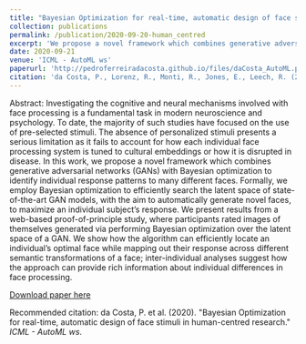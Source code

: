 ```yaml
---
title: "Bayesian Optimization for real-time, automatic design of face stimuli in human-centred research"
collection: publications
permalink: /publication/2020-09-20-human_centred
excerpt: 'We propose a novel framework which combines generative adversarial networks (GANs) with Bayesian optimization to identify individual response patterns to many different faces.'
date: 2020-09-21
venue: 'ICML - AutoML ws'
paperurl: 'http://pedroferreiradacosta.github.io/files/daCosta_AutoML.pdf'
citation: 'da Costa, P., Lorenz, R., Monti, R., Jones, E., Leech, R. (2020). &quot;Bayesian Optimization for real-time, automatic design of face stimuli in human-centred research.&quot; <i>ICML - AutoML ws</i>'
---
```

Abstract: Investigating the cognitive and neural mechanisms involved with face processing is a fundamental task in modern neuroscience and psychology. To date, the majority of such studies have focused on the use of pre-selected stimuli. The absence of personalized stimuli presents a serious limitation as it fails to account for how each individual face processing system is tuned to cultural embeddings or how it is disrupted in disease. In this work, we propose a novel framework which combines generative adversarial networks (GANs) with Bayesian optimization to identify individual response patterns to many different faces. Formally, we employ Bayesian optimization to efficiently search the latent space of state-of-the-art GAN models, with the aim to automatically generate novel faces, to maximize an individual subject’s response. We present results from a web-based proof-of-principle study, where participants rated images of themselves generated via performing Bayesian optimization over the latent space of a GAN. We show how the algorithm can efficiently locate an individual’s optimal face while mapping out their response across different semantic transformations of a face; inter-individual analyses suggest how the approach can provide rich information about individual differences in face processing.

[Download paper here](http://pedroferreiradacosta.github.io/files/daCosta_AutoML.pdf)

Recommended citation: da Costa, P. et al. (2020). &quot;Bayesian Optimization for real-time, automatic design of face stimuli in human-centred research.&quot; <i>ICML - AutoML ws</i>.